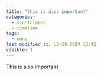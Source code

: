 ```yaml
---
title: "this is also important"
categories:
  - mindfulness
  - timeline
tags:
  - none
last_modified_at: 10-04-2014 13:43
visible: 1
---
```


This is also important 
